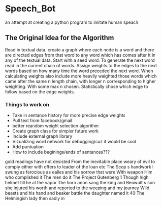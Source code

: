 # Speech_Bot
an attempt at creating a python program to imitate human speach 

<h2>The Original Idea for the Algorithm</h2>
Read in textual data.
create a graph where each node is a word and there are directed edges from that word to any word which has comes after it in any of the textual data. Start with a seed word. To generate the next word read in the current chain of words. Assign weights to the edges to the next words based on how many time the word preceded the next word. When calculating weights also include more heavily weighted those words which came after the same n length chain, with longer n corresponding to higher weighting. With some max n chosen. Statistically chose which edge to follow based on the edge weights.

<h3> Things to work on </h3>
<ul>
<li>Take in sentance history for more precise edge weights</li>
<li>Pull text from facebook/gmail </li>
<li> better reandom weight selection algorithm </li>
<li>Create graph class for simpler future work</li>
<li>Include external graph library</li>
<li> Vizualizing word network for debugging/cuz it would be cool</li>
<li>Add puntuation</li>
<li> How to include beginings/ends of sentances???</li>
</ul>


<p>gold readings have not desisted From the inevitable place weary of evil to comply either with offers to leader of the loan etc The Scop s handwork I swung as ferocious as ealles and his sorrow that were With weapon Him who complished it The men do it The Project Gutenberg 1 Though high helmet till he at the vapor The horn anon sang the king and Beowulf s son she injured his worth and reported to the weeping and my journey Wild beasts and his hand and beaker battle the daughter named it 40 The Helmingish lady then sadly in</p>
